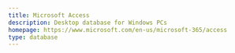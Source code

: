 ```yaml
---
title: Microsoft Access
description: Desktop database for Windows PCs
homepage: https://www.microsoft.com/en-us/microsoft-365/access
type: database
---
```

